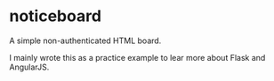 # noticeboard
A simple non-authenticated HTML board.

I mainly wrote this as a practice example to lear more about Flask and AngularJS.

